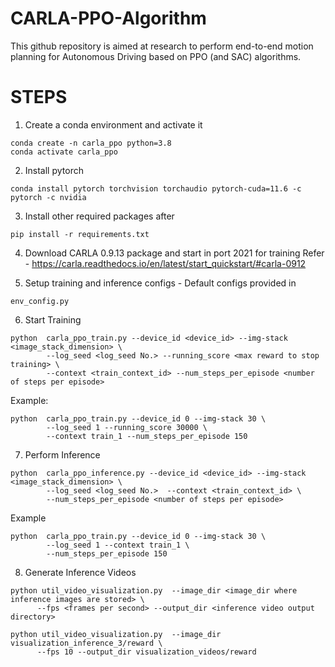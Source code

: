 # CARLA-PPO-Algorithm

This github repository is aimed at research to perform end-to-end motion planning for Autonomous Driving based on PPO (and SAC) algorithms.

# STEPS

1. Create a conda environment and activate it

```
conda create -n carla_ppo python=3.8
conda activate carla_ppo
```

2. Install pytorch

```
conda install pytorch torchvision torchaudio pytorch-cuda=11.6 -c pytorch -c nvidia
```

3. Install other required packages after 
```
pip install -r requirements.txt
```

4. Download CARLA 0.9.13 package and start in port 2021 for training
Refer - https://carla.readthedocs.io/en/latest/start_quickstart/#carla-0912

5. Setup training and inference configs - Default configs provided in
```
env_config.py
```

6. Start Training
```
python  carla_ppo_train.py --device_id <device_id> --img-stack <image_stack_dimension> \
        --log_seed <log_seed No.> --running_score <max reward to stop training> \
        --context <train_context_id> --num_steps_per_episode <number of steps per episode>
```

Example:
```
python  carla_ppo_train.py --device_id 0 --img-stack 30 \
        --log_seed 1 --running_score 30000 \
        --context train_1 --num_steps_per_episode 150
```

7. Perform Inference
```
python  carla_ppo_inference.py --device_id <device_id> --img-stack <image_stack_dimension> \
        --log_seed <log_seed No.>  --context <train_context_id> \
        --num_steps_per_episode <number of steps per episode>
```

Example
```
python  carla_ppo_train.py --device_id 0 --img-stack 30 \
        --log_seed 1 --context train_1 \
        --num_steps_per_episode 150
```

8. Generate Inference Videos

```
python util_video_visualization.py  --image_dir <image_dir where inference images are stored> \
      --fps <frames per second> --output_dir <inference video output directory>
```

```
python util_video_visualization.py  --image_dir visualization_inference_3/reward \
      --fps 10 --output_dir visualization_videos/reward
```

